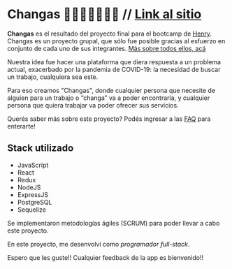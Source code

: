 # Changas 🦺👷🏻‍♀️👷🏻‍♂️ // [Link al sitio](https://changas.vercel.app/)

**Changas** es el resultado del proyecto final para el bootcamp de [Henry](https://www.soyhenry.com/).
Changas es un proyecto grupal, que sólo fue posible gracias al esfuerzo en conjunto de cada uno de sus integrantes.
[Más sobre todos ellos, acá](https://changas.vercel.app/about)

Nuestra idea fue hacer una plataforma que diera respuesta a un problema actual, exacerbado por la pandemia de COVID-19: la necesidad de buscar un trabajo, cualquiera sea este.

Para eso creamos "Changas", donde cualquier persona que necesite de alguien para un trabajo o “changa” va a poder encontrarla, y cualquier persona que quiera trabajar va poder ofrecer sus servicios.

Querés saber más sobre este proyecto? Podés ingresar a las [FAQ](https://changas.vercel.app/faq) para enterarte!

## Stack utilizado

- JavaScript
- React
- Redux
- NodeJS
- ExpressJS
- PostgreSQL
- Sequelize

Se implementaron metodologías ágiles (SCRUM) para poder llevar a cabo este proyecto.

En este proyecto, me desenvolví como *programador full-stack*.

Espero que les guste!! Cualquier feedback de la app es bienvenido!!
